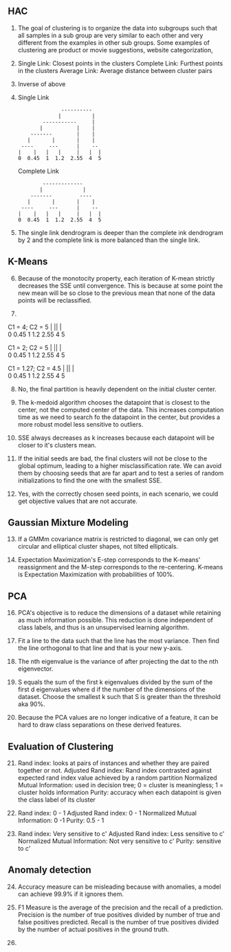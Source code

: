 ## HAC

1. The goal of clustering is to organize the data into subgroups such that all samples in a sub group are very similar to each other and very different from the examples in other sub groups.
    Some examples of clustering are product or movie suggestions, website categorization,

2. Single Link: Closest points in the clusters
   Complete Link: Furthest points in the clusters
   Average Link: Average distance between cluster pairs

3. Inverse of above

4. Single Link

                     ----------
                    |          |
               -----------     |
              |           |    |
           -------        |    |
          |       |       |    |
        ----     ---      |    --
       |    |   |   |     |   |  |
       0  0.45  1  1.2  2.55  4  5  

   Complete Link


               -------------
              |             |
           -------         ----
          |       |       |    |
        ----     ---      |    --
       |    |   |   |     |   |  |
       0  0.45  1  1.2  2.55  4  5  

5. The single link dendrogram is deeper than the complete ink dendrogram by 2 and the complete link is more balanced than the single link.


## K-Means

6. Because of the monotocity property, each iteration of K-mean strictly decreases the SSE until convergence. This is because at some point the new mean will be so close to the previous mean that none of the data points will be reclassified.

7.

   C1 = 4; C2 = 5
   |                        || |          
    0  0.45  1  1.2  2.55  4  5

   C1 = 2; C2 = 5
   |                     ||    |          
    0  0.45  1  1.2  2.55  4  5    

   C1 = 1.27; C2 = 4.5
   |                     ||    |          
    0  0.45  1  1.2  2.55  4  5    

8. No, the final partition is heavily dependent on the initial cluster center.

9. The k-medoid algorithm chooses the datapoint that is closest to the center, not the computed center of the data. This increases computation time as we need to search fo the datapoint in the center, but provides a more robust model less sensitive to outliers.

10. SSE always decreases as k increases because each datapoint will be closer to it's clusters mean.

11. If the initial seeds are bad, the final clusters will not be close to the global optimum, leading to a higher misclassification rate. We can avoid them by choosing seeds that are far apart and to test a series of random initializations to find the one with the smallest SSE.

12. Yes, with the correctly chosen seed points, in each scenario, we could get objective values that are not accurate.

## Gaussian Mixture Modeling

13. If a GMMm covariance matrix is restricted to diagonal, we can only get circular and elliptical cluster shapes, not tilted ellipticals.

15. Expectation Maximization's E-step corresponds to the K-means' reassignment and the M-step corresponds to the re-centering. K-means is Expectation Maximization with probabilities of 100%.

## PCA

16. PCA's objective is to reduce the dimensions of a dataset while retaining as much information possible. This reduction is done independent of class labels, and thus is an unsupervised learning algorithm.

17. Fit a line to the data such that the line has the most variance. Then find the line orthogonal to that line and that is your new y-axis.

18. The nth eigenvalue is the variance of after projecting the dat to the nth eigenvector.

19. S equals the sum of the first k eigenvalues divided by the sum of the first d eigenvalues where d if the number of the dimensions of the dataset. Choose the smallest k such that S is greater than the threshold aka 90%.

20. Because the PCA values are no longer indicative of a feature, it can be hard to draw class separations on these derived features.

## Evaluation of Clustering

21. Rand index: looks at pairs of instances and whether they are paired together or not.
Adjusted Rand index: Rand index contrasted against expected rand index value achieved by a random partition
Normalized Mutual Information: used in decision tree; 0 = cluster is meaningless; 1 = cluster holds information
Purity: accuracy when each datapoint is given the class label of its cluster

22. Rand index: 0 - 1
Adjusted Rand index: 0 - 1
Normalized Mutual Information: 0 -1
Purity: 0.5 - 1

23. Rand index: Very sensitive to c'
Adjusted Rand index: Less sensitive to c'
Normalized Mutual Information: Not very sensitive to c'
Purity: sensitive to c'

## Anomaly detection

24. Accuracy measure can be misleading because with anomalies, a model can achieve 99.9% if it ignores them.

25. F1 Measure is the average of the precision and the recall of a prediction. Precision is the number of true positives divided by number of true and false positives predicted. Recall is the number of true positives divided by the number of actual positives in the ground truth.

26. 
